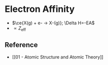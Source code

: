 # Electron Affinity

- $\ce{X(g) + e- -> X-(g)}; \Delta H=-EA$
- $\propto Z_\text{eff}$

## Reference

- [[01 - Atomic Structure and Atomic Theory]]
